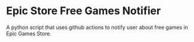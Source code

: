 # Epic Store Free Games Notifier
A python script that uses github actions to notify user about free games in Epic Games Store.
